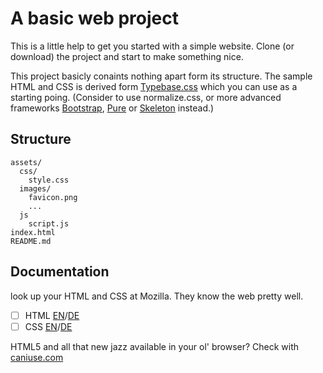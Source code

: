 # A basic web project

This is a little help to get you started with a simple website. Clone (or download) the project and start to make something nice.

This project basicly conaints nothing apart form its structure. The sample HTML and CSS is derived form [Typebase.css](http://devinhunt.github.io/typebase.css) which you can use as a starting poing. (Consider to use normalize.css, or more advanced frameworks [Bootstrap](https://getbootstrap.com/), [Pure](https://purecss.io/) or [Skeleton](http://getskeleton.com/) instead.)

## Structure

```
assets/
  css/
    style.css
  images/
    favicon.png
    ...
  js
    script.js
index.html
README.md
```

## Documentation

look up your HTML and CSS at Mozilla. They know the web pretty well.

- [ ] HTML [EN](https://developer.mozilla.org/en-US/docs/Web/HTML)/[DE](https://developer.mozilla.org/de/docs/Web/HTML)
- [ ] CSS [EN](https://developer.mozilla.org/en-US/docs/Web/CSS)/[DE](https://developer.mozilla.org/de/docs/Web/CSS)

HTML5 and all that new jazz available in your ol' browser? Check with [caniuse.com](https://caniuse.com/)
